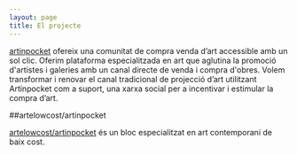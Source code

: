 ```yaml
---
layout: page
title: El projecte
---
```


[artinpocket](http://www.artinpocket.cat/ 'artinpocket, una comunitat de compra venda d’art accessible amb un sol clic') ofereix una comunitat de compra venda d’art accessible amb un sol clic. Oferim plataforma especialitzada en art que aglutina la promoció d'artistes i galeries amb un canal directe de venda i compra d'obres. Volem transformar i renovar el canal tradicional de projecció d’art utilitzant Artinpocket com a suport, una xarxa social per a incentivar i estimular la compra d’art.

##artelowcost/artinpocket

[artelowcost/artinpocket](/) és un bloc especialitzat en art contemporani de baix cost.